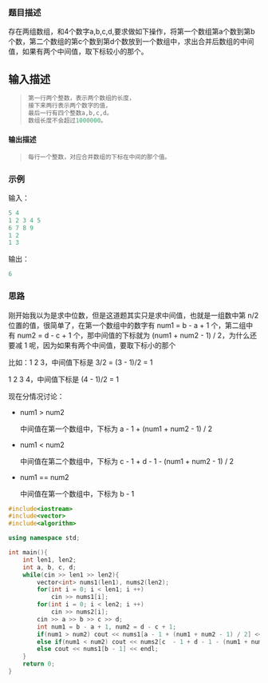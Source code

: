 ### 题目描述

存在两组数组，和4个数字a,b,c,d,要求做如下操作，将第一个数组第a个数到第b个数，第二个数组的第c个数到第d个数放到一个数组中，求出合并后数组的中间值，如果有两个中间值，取下标较小的那个。

## 输入描述　　

> ```c++
> 第一行两个整数，表示两个数组的长度，
> 接下来两行表示两个数字的值，
> 最后一行有四个整数a,b,c,d。
> 数组长度不会超过1000000。
> ```

#### 输出描述

> ```c++
> 每行一个整数，对应合并数组的下标在中间的那个值。
> ```

### 示例

输入：

```c++
5 4
1 2 3 4 5
6 7 8 9
1 2
1 3
```

输出：

```c++
6
```

### 思路

刚开始我以为是求中位数，但是这道题其实只是求中间值，也就是一组数中第 n/2 位置的值，很简单了，在第一个数组中的数字有 num1 = b - a + 1 个，第二组中有 num2 = d - c + 1 个，那中间值的下标就为 (num1 + num2 - 1) / 2，为什么还要减 1 呢，因为如果有两个中间值，要取下标小的那个

比如：1 2 3，中间值下标是 3/2 = (3 - 1)/2 = 1

1 2 3 4，中间值下标是 (4 - 1)/2 = 1

现在分情况讨论：

- num1 > num2

  中间值在第一个数组中，下标为 a - 1 + (num1 + num2 - 1) / 2

- num1 < num2

  中间值在第二个数组中，下标为 c  - 1 + d - 1 - (num1 + num2 - 1) / 2

- num1 == num2

  中间值在第一个数组中，下标为 b - 1

```c++
#include<iostream>
#include<vector>
#include<algorithm>

using namespace std;

int main(){
    int len1, len2;
    int a, b, c, d;
    while(cin >> len1 >> len2){
        vector<int> nums1(len1), nums2(len2);
        for(int i = 0; i < len1; i ++)
            cin >> nums1[i];
        for(int i = 0; i < len2; i ++)
            cin >> nums2[i];
        cin >> a >> b >> c >> d;
        int num1 = b - a + 1, num2 = d - c + 1;
        if(num1 > num2) cout << nums1[a - 1 + (num1 + num2 - 1) / 2] <<endl;
        else if(num1 < num2) cout << nums2[c  - 1 + d - 1 - (num1 + num2 - 1) / 2] << endl;
        else cout << nums1[b - 1] << endl;
    }
    return 0;
}
```

